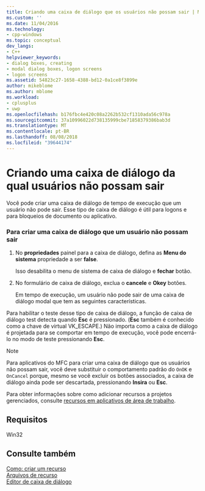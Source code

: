```yaml
---
title: Criando uma caixa de diálogo que os usuários não possam sair | Microsoft Docs
ms.custom: ''
ms.date: 11/04/2016
ms.technology:
- cpp-windows
ms.topic: conceptual
dev_langs:
- C++
helpviewer_keywords:
- dialog boxes, creating
- modal dialog boxes, logon screens
- logon screens
ms.assetid: 54823c27-1658-4388-bd12-0a1ce8f3899e
author: mikeblome
ms.author: mblome
ms.workload:
- cplusplus
- uwp
ms.openlocfilehash: b176fbc4e420c08a2262b532cf1310ada56c978a
ms.sourcegitcommit: 37a10996022d738135999cbe71858379386bab3d
ms.translationtype: MT
ms.contentlocale: pt-BR
ms.lasthandoff: 08/08/2018
ms.locfileid: "39644174"
---
```

# <a name="creating-a-dialog-box-that-users-cannot-exit"></a>Criando uma caixa de diálogo da qual usuários não possam sair
Você pode criar uma caixa de diálogo de tempo de execução que um usuário não pode sair. Esse tipo de caixa de diálogo é útil para logons e para bloqueios de documento ou aplicativo.  
  
### <a name="to-create-a-dialog-box-that-a-user-cannot-exit"></a>Para criar uma caixa de diálogo que um usuário não possam sair  
  
1.  No **propriedades** painel para a caixa de diálogo, defina as **Menu do sistema** propriedade a ser **false**.  
  
     Isso desabilita o menu de sistema de caixa de diálogo e **fechar** botão.  
  
2.  No formulário de caixa de diálogo, exclua o **cancele** e **Okey** botões.  
  
     Em tempo de execução, um usuário não pode sair de uma caixa de diálogo modal que tem as seguintes características.  
  
 Para habilitar o teste desse tipo de caixa de diálogo, a função de caixa de diálogo test detecta quando **Esc** é pressionado. (**Esc** também é conhecido como a chave de virtual VK_ESCAPE.) Não importa como a caixa de diálogo é projetada para se comportar em tempo de execução, você pode encerrá-lo no modo de teste pressionando **Esc**.  
  
> [!NOTE]
>  Para aplicativos do MFC para criar uma caixa de diálogo que os usuários não possam sair, você deve substituir o comportamento padrão do `OnOK` e `OnCancel` porque, mesmo se você excluir os botões associados, a caixa de diálogo ainda pode ser descartada, pressionando  **Insira** ou **Esc**.  
  
 Para obter informações sobre como adicionar recursos a projetos gerenciados, consulte [recursos em aplicativos de área de trabalho](/dotnet/framework/resources/index).  
  
## <a name="requirements"></a>Requisitos  
 Win32  
  
## <a name="see-also"></a>Consulte também  
 [Como: criar um recurso](../windows/how-to-create-a-resource.md)   
 [Arquivos de recurso](../windows/resource-files-visual-studio.md)   
 [Editor de caixa de diálogo](../windows/dialog-editor.md)